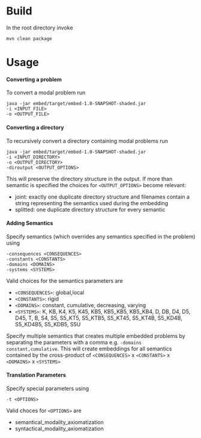# Build
In the root directory invoke

    mvn clean package

# Usage
#### Converting a problem
To convert a modal problem run

    java -jar embed/target/embed-1.0-SNAPSHOT-shaded.jar 
    -i <INPUT_FILE>
    -o <OUTPUT_FILE>

#### Converting a directory
To recursively convert a directory containing modal problems run

    java -jar embed/target/embed-1.0-SNAPSHOT-shaded.jar 
    -i <INPUT_DIRECTORY>
    -o <OUTPUT_DIRECTORY>
    -diroutput <OUTPUT_OPTIONS>

This will preserve the directory structure in the output. If more than semantic is specified
the choices for ```<OUTPUT_OPTIONS>``` become relevant:
* joint: exactly one duplicate directory structure and filenames contain a string representing 
the semantics used during the embedding
* splitted: one duplicate directory structure for every semantic

#### Adding Semantics
Specify semantics (which overrides any semantics specified in the problem) using

    -consequences <CONSEQUENCES>
    -constants <CONSTANTS>
    -domains <DOMAINS>
    -systems <SYSTEMS>
    
Valid choices for the semantics parameters are
* ```<CONSEQUENCES>```: global,local
* ```<CONSTANTS>```: rigid
* ```<DOMAINS>```: constant, cumulative, decreasing, varying
* ```<SYSTEMS>```: K, KB, K4, K5, K45, KB5, KB5_KB5, KB5_KB4, D, DB, D4, D5, D45, T, B, S4, 
                   S5, S5_KT5, S5_KTB5, S5_KT45, S5_KT4B, S5_KD4B, S5_KD4B5, S5_KDB5, S5U
                   
Specify multiple semantics that creates multiple embedded problems by separating the 
parameters with a comma e.g. ```-domains constant,cumulative```.
This will create embeddings for all
semantics contained by the cross-product of ```<CONSEQUENCES>``` x ```<CONSTANTS>``` x ```<DOMAINS>``` x ```<SYSTEMS>```

#### Translation Parameters
Specify special parameters using

    -t <OPTIONS>
    
Valid choces for ```<OPTIONS>``` are
* semantical_modality_axiomatization
* syntactical_modality_axiomatization
